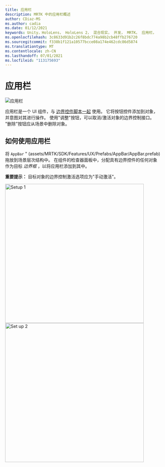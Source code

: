 ```yaml
---
title: 应用栏
description: MRTK 中的应用栏概述
author: CDiaz-MS
ms.author: cadia
ms.date: 01/12/2021
keywords: Unity，HoloLens， HoloLens 2， 混合现实， 开发， MRTK， 应用栏，
ms.openlocfilehash: 3c8633d91b2c26f8bdc774a98b2cb48ffb276720
ms.sourcegitcommit: f338b1f121a10577bcce08a174e462cdc86d5874
ms.translationtype: MT
ms.contentlocale: zh-CN
ms.lasthandoff: 07/01/2021
ms.locfileid: "113175693"
---
```

# <a name="app-bar"></a>应用栏

![应用栏](../images/app-bar/MRTK_AppBar_Main.png)

应用栏是一个 UI 组件，与 [边界控件脚本一起](bounds-control.md) 使用。 它将按钮控件添加到对象，并意图对其进行操作。 使用"调整"按钮，可以取消/激活对象的边界控制接口。 "删除"按钮应从场景中删除对象。

## <a name="how-to-use-app-bar"></a>如何使用应用栏

将 `AppBar` " (assets/MRTK/SDK/Features/UX/Prefabs/AppBar/AppBar.prefab) 拖放到场景层次结构中。 在组件的检查器面板中，分配具有边界控件的任何对象作为目标 *边界框* ，以将应用栏添加到其中。

**重要提示：** 目标对象的边界控制激活选项应为"手动激活"。

<img src="../images/app-bar/MRTK_AppBar_Setup1.png" width="450" alt="Setup 1">

<img src="../images/app-bar/MRTK_AppBar_Setup2.png" width="450" alt="Set up 2">
